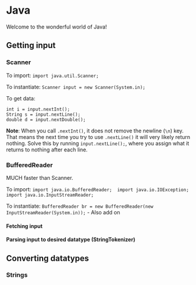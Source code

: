 # Java
Welcome to the wonderful world of Java!


## Getting input

### Scanner
To import: `import java.util.Scanner;`

To instantiate: `Scanner input = new Scanner(System.in);`

To get data: 

    int i = input.nextInt();
    String s = input.nextLine();
    double d = input.nextDouble();
  
**Note**: When you call `.nextInt()`, it does not remove the newline (`\n`) key. That means the next time you try to use `.nextLine()` it will very likely return nothing. Solve this by running `input.nextLine();`, where you assign what it returns to nothing after each line.

### BufferedReader
MUCH faster than Scanner.

To import: `import java.io.BufferedReader; 
import java.io.IOException; 
import java.io.InputStreamReader;`   

To instantiate: `BufferedReader br = new BufferedReader(new InputStreamReader(System.in));`  - Also add on 

#### Fetching input
#### Parsing input to desired datatype (StringTokenizer)

## Converting datatypes

### Strings